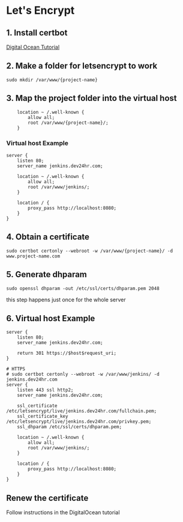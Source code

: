 Let's Encrypt
==========================

## 1. Install certbot

[Digital Ocean Tutorial](https://www.digitalocean.com/community/tutorials/how-to-secure-nginx-with-let-s-encrypt-on-ubuntu-16-04)

## 2. Make a folder for letsencrypt to work

```
sudo mkdir /var/www/{project-name}
```

## 3. Map the project folder into the virtual host

```
	location ~ /.well-known {
        allow all;
        root /var/www/{project-name}/;
    }
```

### Virtual host Example

	server {
		listen 80;
		server_name jenkins.dev24hr.com;

		location ~ /.well-known {
    	    allow all;
        	root /var/www/jenkins/;
	    }

		location / {
    	    proxy_pass http://localhost:8080;
       	}
	}

## 4. Obtain a certificate

```
sudo certbot certonly --webroot -w /var/www/{project-name}/ -d www.project-name.com
```

## 5. Generate dhparam

```
sudo openssl dhparam -out /etc/ssl/certs/dhparam.pem 2048
```

this step happens just once for the whole server

## 6. Virtual host Example
	

	server {
		listen 80;
		server_name jenkins.dev24hr.com;

		return 301 https://$host$request_uri;
	}

	# HTTPS
	# sudo certbot certonly --webroot -w /var/www/jenkins/ -d jenkins.dev24hr.com
	server {
		listen 443 ssl http2;
		server_name jenkins.dev24hr.com;

		ssl_certificate /etc/letsencrypt/live/jenkins.dev24hr.com/fullchain.pem;
		ssl_certificate_key /etc/letsencrypt/live/jenkins.dev24hr.com/privkey.pem;
		ssl_dhparam /etc/ssl/certs/dhparam.pem;

		location ~ /.well-known {
    	    allow all;
        	root /var/www/jenkins/;
	    }

		location / {
    	    proxy_pass http://localhost:8080;
       	}
	}

## Renew the certificate

Follow instructions in the DigitalOcean tutorial
